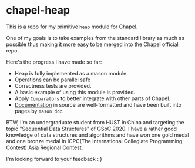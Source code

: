 # chapel-heap
This is a repo for my primitive `heap` module for Chapel.

One of my goals is to take examples from the standard library as much as possible thus making it more easy to be merged into the Chapel official repo.

Here's the progress I have made so far:
* Heap is fully implemented as a mason module.
* Operations can be parallel safe
* Correctness tests are provided.
* A basic example of using this module is provided.
* Apply `Comparators` to better integrate with other parts of Chapel.
* [Documentation](https://rapiz1.github.io/chapel-heap) in source are well-formatted and have been built into pages by `mason doc`.

BTW, I'm an undergraduate student from HUST in China and targeting the topic "Sequential Data Structures" of GSoC 2020. I have a rather good knowledge of data structures and algorithms and have won one gold medal and one bronze medal in ICPC(The International Collegiate Programming Contest) Asia Regional Contest. 

I'm looking forward to your feedback : )